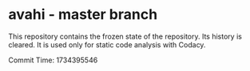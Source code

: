 # avahi - master branch

This repository contains the frozen state of the repository.
Its history is cleared. It is used only for static code
analysis with Codacy.

Commit Time: 1734395546